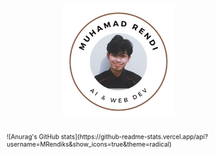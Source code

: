 <p align="center"><a href="https://MRendiks.github.io"><img width="50%" alt="Hello, Muhamad Rendi, AI and Web Dev" src="./assets/gh-readme-header.png" /></a></p>

<br />
![Anurag's GitHub stats](https://github-readme-stats.vercel.app/api?username=MRendiks&show_icons=true&theme=radical)
